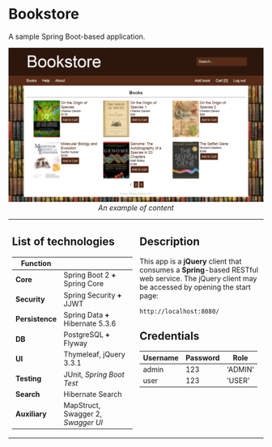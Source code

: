 # Bookstore
A sample Spring Boot-based application.
<p align="center">
<img width="900" alt="Example of content" src="https://raw.githubusercontent.com/shop-project-only-2018/shop/master/src/main/resources/forGitHub/screenshot.jpg">
<br/><i>An example of content</i></p>

<table border="0">
<tr><td valign="top" width="50%">

## List of technologies
|Function           |                                       |
|-------------------|---------------------------------------|
|**Core**           | Spring Boot 2 **+** Spring Core       |
|**Security**       | Spring Security **+** JJWT            |
|**Persistence**    | Spring Data **+** Hibernate 5.3.6     |
|**DB**             | PostgreSQL **+** Flyway               |
|**UI**             | Thymeleaf, jQuery 3.3.1               |
|**Testing**        | JUnit, *Spring Boot Test*             |
|**Search**         | Hibernate Search                      |
|**Auxiliary**      | MapStruct, Swagger 2, *Swagger UI*    |

</td><td valign="top" width="50%">

## Description
This app is a **jQuery** client that consumes 
a **Spring**-based RESTful web service.
The jQuery client may be accessed by
opening the start page:
```
http://localhost:8080/
```
## Credentials
| Username  | Password  | Role      |
|-----------|-----------|-----------|
| admin     | 123       | 'ADMIN'   |
| user      | 123       | 'USER'    |

</td></tr>
</table>
